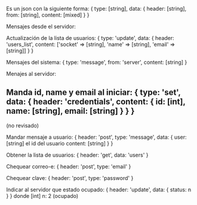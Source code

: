 
Es un json con la siguiente forma:
{
  type: [string],
  data: {
    header: [string],
    from: [string],
    content: [mixed]
  }
}


Mensajes desde el servidor:

Actualización de la lista de usuarios:
{
  type: 'update',
  data: {
    header: 'users_list',
    content: ['socket' => [string], 'name' => [string], 'email' => [string]]
  }
}

Mensajes del sistema:
{
  type: 'message',
  from: 'server',
  content: [string]
}


Menajes al servidor:

Manda id, name y email al iniciar:
{
  type: 'set',
  data: {
    header: 'credentials',
    content: {
      id: [int],
      name: [string],
      email: [string]
    }
  }
}
--------------------------------------------------
(no revisado)

Mandar mensaje a usuario:
{
  header: 'post',
  type: 'message',
  data: {
    user: [string] el id del usuario
    content: [string]
  }
}

Obtener la lista de usuarios:
{
  header: 'get',
  data: 'users'
}

Chequear correo-e:
{
  header: 'post',
  type: 'email'
}

Chequear clave:
{
  header: 'post',
  type: 'password'
}

Indicar al servidor que estado ocupado:
{
  header: 'update',
  data: {
    status: n
  }
}
donde [int] n: 2 (ocupado)
